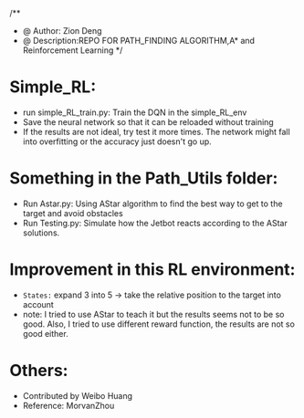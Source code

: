 /**
 * @ Author: Zion Deng
 * @ Description:REPO FOR PATH_FINDING ALGORITHM,A* and Reinforcement Learning
 */
# Simple_RL: 
* run simple_RL_train.py: Train the DQN in the simple_RL_env  
* Save the neural network so that it can be reloaded without training
* If the results are not ideal, try test it more times. The network might fall into overfitting or the accuracy just doesn't go up. 

# Something in the Path_Utils folder:
* Run Astar.py: Using AStar algorithm to find the best way to get to the target and avoid obstacles
* Run Testing.py: Simulate how the Jetbot reacts according to the AStar solutions. 

# Improvement in this RL environment:
* `States:` expand 3 into 5 -> take the relative position to the target into account 
* note: I tried to use AStar to teach it but the results seems not to be so good. Also, I tried to use different reward function, the results are not so good either.

# Others:
* Contributed by Weibo Huang 
* Reference: MorvanZhou
